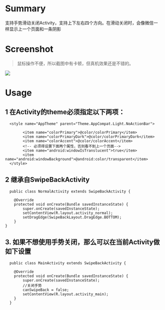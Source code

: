 # Summary
支持手势滑动关闭Activity，支持上下左右四个方向。在滑动关闭时，会像微信一样显示上一个页面和一条阴影

# Screenshot
>鼠标操作不便，所以截图中有卡顿，但真机效果还是不错的。

![](http://i.imgur.com/wF0v1q6.gif)

# Usage
## 1 在Activity的theme必须指定以下两项：

```
  <style name="AppTheme" parent="Theme.AppCompat.Light.NoActionBar">
       
        <item name="colorPrimary">@color/colorPrimary</item>
        <item name="colorPrimaryDark">@color/colorPrimaryDark</item>
        <item name="colorAccent">@color/colorAccent</item>
        <!-- 必须得设置下面两个属性，否则看不到上一个页面-->
        <item name="android:windowIsTranslucent">true</item>
        <item name="android:windowBackground">@android:color/transparent</item>
  </style>
```
## 2 继承自SwipeBackActivity

```
  public class NormalActivity extends SwipeBackActivity {

    @Override
    protected void onCreate(Bundle savedInstanceState) {
        super.onCreate(savedInstanceState);
        setContentView(R.layout.activity_normal);
        setDragEdge(SwipeBackLayout.DragEdge.BOTTOM);
    }
}
```

## 3. 如果不想使用手势关闭，那么可以在当前Activity做如下设置

```
  public class MainActivity extends SwipeBackActivity {

    @Override
    protected void onCreate(Bundle savedInstanceState) {
        super.onCreate(savedInstanceState);
        //关闭手势
        canSwipeBack = false;
        setContentView(R.layout.activity_main);
    }
  }
```




